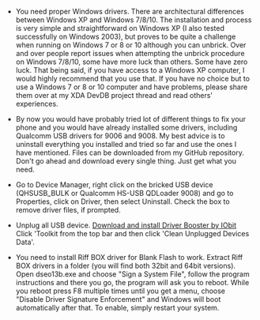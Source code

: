 * You need proper Windows drivers. There are architectural differences between Windows XP and Windows 7/8/10. The installation and process is very simple and straightforward on Windows XP (I also tested successfully on Windows 2003), but proves to be quite a challenge when running on Windows 7 or 8 or 10 although you can unbrick. Over and over people report issues when attempting the unbrick procedure on Windows 7/8/10, some have more luck than others. Some have zero luck. That being said, if you have access to a Windows XP computer, I would highly recommend that you use that. If you have no choice but to use a Windows 7 or 8 or 10 computer and have problems, please share them over at my XDA DevDB project thread and read others' experiences.

* By now you would have probably tried lot of different things to fix your phone and you would have already installed some drivers, including Qualcomm USB drivers for 9006 and 9008. My best advice is to uninstall everything you installed and tried so far and use the ones I have mentioned. Files can be downloaded from my GitHub repository. Don't go ahead and download every single thing. Just get what you need.

* Go to Device Manager, right click on the bricked USB device (QHSUSB_BULK or Qualcomm HS-USB QDLoader 9008) and go to Properties, click on Driver, then select Uninstall. Check the box to remove driver files, if prompted.

* Unplug all USB device. [Download and install Driver Booster by IObit](http://www.iobit.com/en/driver-booster.php) Click 'Toolkit from the top bar and then click 'Clean Unplugged Devices Data'.

* You need to install Riff BOX driver for Blank Flash to work. Extract Riff BOX drivers in a folder (you will find both 32bit and 64bit versions). Open dseo13b.exe and choose "Sign a System File", follow the program instructions and there you go, the program will ask you to reboot. While you reboot press F8 multiple times until you get a menu, choose "Disable Driver Signature Enforcement" and Windows will boot automatically after that. To enable, simply restart your system.
